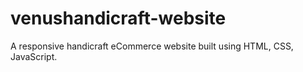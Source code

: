 # venushandicraft-website
A responsive handicraft eCommerce website built using HTML, CSS, JavaScript.
